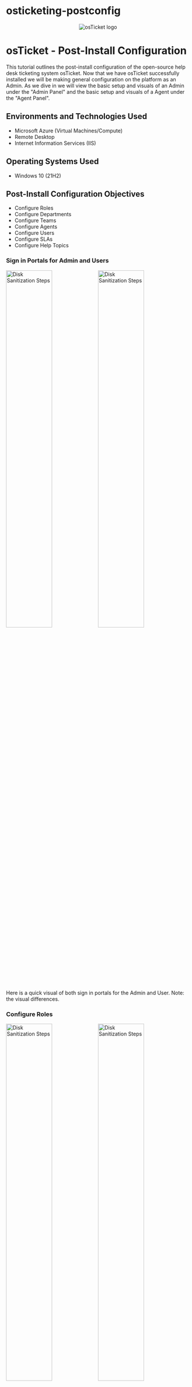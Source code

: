 # osticketing-postconfig
<p align="center">
<img src="https://i.imgur.com/Clzj7Xs.png" alt="osTicket logo"/>
</p>

<h1>osTicket - Post-Install Configuration</h1>
This tutorial outlines the post-install configuration of the open-source help desk ticketing system osTicket. Now that we have osTicket successfully installed we will be making general configuration on the platform as an Admin. As we dive in we will view the basic setup and visuals of an Admin under the "Admin Panel" and the basic setup and visuals of a Agent under the "Agent Panel". <br />

<h2>Environments and Technologies Used</h2>

- Microsoft Azure (Virtual Machines/Compute)
- Remote Desktop
- Internet Information Services (IIS)

<h2>Operating Systems Used </h2>

- Windows 10</b> (21H2)

<h2>Post-Install Configuration Objectives</h2>

- Configure Roles
- Configure Departments
- Configure Teams
- Configure Agents
- Configure Users
- Configure SLAs
- Configure Help Topics

<h3>Sign in Portals for Admin and Users</h3>

<img src="https://i.imgur.com/PuYpElv.png" height="50%" width="50%" alt="Disk Sanitization Steps"/><img src="https://i.imgur.com/GXtON0E.png" height="50%" width="50%" alt="Disk Sanitization Steps"/>

<p>Here is a quick visual of both sign in portals for the Admin and User. Note: the visual differences.</p>

<h3>Configure Roles</h3>

<img src="https://i.imgur.com/bMBQ717.png" height="50%" width="50%" alt="Disk Sanitization Steps"/><img src="https://i.imgur.com/BS0dYZM.png" height="50%" width="50%" alt="Disk Sanitization Steps"/>

<p>Once logged in, we will begin configuring by establishing a role named "Supreme Admin," which will let whoever is assigned to this role to do pretty much anything. Make sure you're in the Admin Panel by checking the top right, which should indicate "Agent Panel" (whatever panel you're in reflects the opposite panel as a link to access that panel). Simply create role and fill out. Path: Admin Panel -> Agents -> Roles</p>

<h3>Configure Departments</h3>

<img src="https://i.imgur.com/nJxxxFm.png" height="50%" width="50%" alt="Disk Sanitization Steps"/><img src="https://i.imgur.com/PKReGIF.png" height="50%" width="50%" alt="Disk Sanitization Steps"/><p align="center"><img src="https://i.imgur.com/y1c8FDH.png" height="50%" width="50%" alt="Disk Sanitization Steps"/>

<p>Departments are where you will create and configure the specific departments and also a place where you can add agents to said departments. We are going to add to new department called "System Administrators", to just briefly walk through the setup of a department. Simply leave everything default and create (unless you have adjustments you wish to make). Path: Admin Panel -> Agents -> Departments</p>

<h3>Configure Teams</h3>

<img src="https://i.imgur.com/OPx0SLD.png" height="50%" width="50%" alt="Disk Sanitization Steps"/><img src="https://i.imgur.com/6AvHNwL.png.png" height="50%" width="50%" alt="Disk Sanitization Steps"/>

<p>Teams are where you'd want to build up a specific team of agents from any department in one group, whether to tackle certain tickets/issues or another means to allocate specific responsibilities to employees outside of a single department. Here we will simply "Add a New Team", name it, fill in any specific configurations (like adding members) and create. Path: Admin Panel -> Agents -> Teams</p>

<h3>Configure Agents</h3>

<img src="https://i.imgur.com/5DoDYax.png" height="50%" width="50%" alt="Disk Sanitization Steps"/><img src="https://i.imgur.com/81Cwoib.png" height="50%" width="50%" alt="Disk Sanitization Steps"/>

<p>Agents are where you will create agent profiles for your agents. From here you can setup their privileges, status, reset password, and assign teams. Simply "Add New Agent", fill in required information, configure, and create Agent. Admin Panel -> Agents -> Add New</p>

<h3>Configure Users</h3>

<img src="https://i.imgur.com/bMBQ717.png" height="50%" width="50%" alt="Disk Sanitization Steps"/>

<p>Here is a quick visual of both sign portals for the Admin and User. Note: the visual differences. Agent Panel -> Users -> Add New</p>

<h3>Configure SLAs</h3>

<img src="https://i.imgur.com/bMBQ717.png" height="50%" width="50%" alt="Disk Sanitization Steps"/>

<p> Admin Panel -> Manage -> SLA</p>

<h3>Configure Help Topics</h3>

<img src="https://i.imgur.com/bMBQ717.png" height="50%" width="50%" alt="Disk Sanitization Steps"/>

<p> Admin Panel -> Manage -> Help Topics</p>

